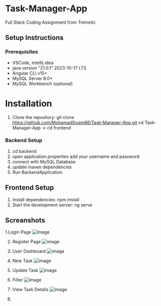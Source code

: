 # Task-Manager-App
Full Stack Coding Assignment from Treinetic
## Setup Instructions

### Prerequisites
- VSCode, Intellij idea
- java version "21.0.1" 2023-10-17 LTS
- Angular CLI v15+
- MySQL Server 8.0+
- MySQL Workbench (optional)

# Installation
1. Clone the repository:
   git clone https://github.com/MohamadSiyam66/Task-Manager-App.git
   cd Task-Manager-App -> cd frontend
   
### Backend Setup
1. cd backend
2. open application.properties
   add your username and password
3. connect with MySQL Database
4. update maven dependencies
5. Run BackendApplication

## Frontend Setup
1. Install dependencies: npm install
2. Start the development server: ng serve


## Screanshots
1.Login Page
![image](https://github.com/user-attachments/assets/02f80425-b460-492e-b91d-aded6f1fae0d)

2. Register Page
![image](https://github.com/user-attachments/assets/15a4f648-4c51-4eac-9ded-b2d778e17dfe)

3. User Dashboard
![image](https://github.com/user-attachments/assets/1645ae09-8cff-4466-b07f-5a82340fb52f)

4. New Task
![image](https://github.com/user-attachments/assets/bdb4dcc3-4e2f-4f34-a5c6-8de43f379081)

5. Update Task
![image](https://github.com/user-attachments/assets/bf2b3c59-c90b-452f-a37a-56fed30b206a)

6. Filter
![image](https://github.com/user-attachments/assets/b8f24991-fac0-4765-a211-a5a94e117a25)


7. View Task Details
![image](https://github.com/user-attachments/assets/4f55d8e4-7bf0-44ff-a595-9febb33e3b11)

8.






